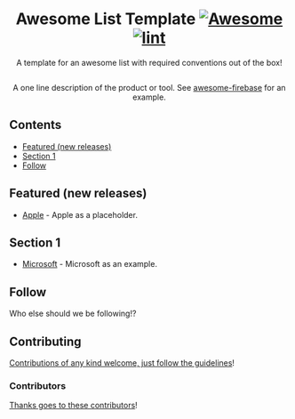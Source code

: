 <div align="center">

<!-- title -->

<!--lint ignore no-dead-urls-->

# Awesome List Template [![Awesome](https://awesome.re/badge.svg)](https://awesome.re) [![lint](https://github.com/akoscsiszar/awesome-i40/actions/workflows/lint.yaml/badge.svg)](https://github.com/akoscsiszar/awesome-i40/workflows/lint.yaml)

<!-- subtitle -->

A template for an awesome list with required conventions out of the box!

<!-- image -->

<a href="" target="_blank" rel="noopener noreferrer">
  <img src="" />
</a>

<!-- description -->

A one line description of the product or tool. See
[awesome-firebase](https://github.com/jthegedus/awesome-firebase) for an
example.

</div>

<!-- TOC -->

## Contents

- [Featured (new releases)](#featured-new-releases)
- [Section 1](#section-1)
- [Follow](#follow)

<!-- CONTENT -->

## Featured (new releases)

- [Apple](https://apple.com) - Apple as a placeholder.

## Section 1

- [Microsoft](https://www.microsoft.com/) - Microsoft as an example.

<!-- END CONTENT -->

## Follow

<!-- list people worth following on social sites (Twitter, LinkedIn, GitHub, YouTube etc.) -->

Who else should we be following!?

## Contributing

[Contributions of any kind welcome, just follow the guidelines](contributing.md)!

### Contributors

[Thanks goes to these contributors](https://github.com/akoscsiszar/awesome-i40/graphs/contributors)!
